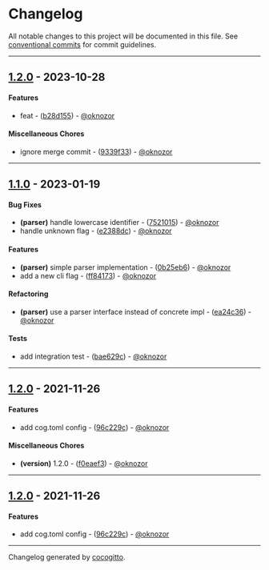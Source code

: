 # Changelog
All notable changes to this project will be documented in this file. See [conventional commits](https://www.conventionalcommits.org/) for commit guidelines.

- - -
## [1.2.0](https://github.com/cocogitto/cocogitto_bot_playground/compare/1.1.0..1.2.0) - 2023-10-28
#### Features
- feat - ([b28d155](https://github.com/cocogitto/cocogitto_bot_playground/commit/b28d1556259cf242f13f2a0ba50dfbe2368e97fa)) - [@oknozor](https://github.com/oknozor)
#### Miscellaneous Chores
- ignore merge commit - ([9339f33](https://github.com/cocogitto/cocogitto_bot_playground/commit/9339f33b887dd0491670a70bf2d81c19dda10549)) - [@oknozor](https://github.com/oknozor)

- - -

## [1.1.0](https://github.com/cocogitto/cocogitto_bot_playground/compare/1.0.0..1.1.0) - 2023-01-19
#### Bug Fixes
- **(parser)** handle lowercase identifier - ([7521015](https://github.com/cocogitto/cocogitto_bot_playground/commit/7521015ca4129e6180ba227344d9d0dd751034c9)) - [@oknozor](https://github.com/oknozor)
- handle unknown flag - ([e2388dc](https://github.com/cocogitto/cocogitto_bot_playground/commit/e2388dcd60486fdca0c7f9ca582b3832a034402b)) - [@oknozor](https://github.com/oknozor)
#### Features
- **(parser)** simple parser implementation - ([0b25eb6](https://github.com/cocogitto/cocogitto_bot_playground/commit/0b25eb6949366e78537d79c53a2a71cca38f2daf)) - [@oknozor](https://github.com/oknozor)
- add a new cli flag - ([ff84173](https://github.com/cocogitto/cocogitto_bot_playground/commit/ff841739b9e74281e528a430988b618a829a7bab)) - [@oknozor](https://github.com/oknozor)
#### Refactoring
- **(parser)** use a parser interface instead of concrete impl - ([ea24c36](https://github.com/cocogitto/cocogitto_bot_playground/commit/ea24c365ccd0134bce1e7707633c04ae13e05569)) - [@oknozor](https://github.com/oknozor)
#### Tests
- add integration test - ([bae629c](https://github.com/cocogitto/cocogitto_bot_playground/commit/bae629ce50ea7596244b9580af6ba19e5a1d32ae)) - [@oknozor](https://github.com/oknozor)

- - -

## [1.2.0](https://github.com/cocogitto/cocogitto_bot_playground/compare/1.1.0..1.2.0) - 2021-11-26
#### Features
- add cog.toml config - ([96c229c](https://github.com/cocogitto/cocogitto_bot_playground/commit/96c229c3d47a2ad2e87d0c7f1a5b6839df52b106)) - [@oknozor](https://github.com/oknozor)
#### Miscellaneous Chores
- **(version)** 1.2.0 - ([f0eaef3](https://github.com/cocogitto/cocogitto_bot_playground/commit/f0eaef3b1eb201a507cfb00771d0821ee586625a)) - [@oknozor](https://github.com/oknozor)
- - -

## [1.2.0](https://github.com/cocogitto/cocogitto_bot_playground/compare/1.1.0..1.2.0) - 2021-11-26
#### Features
- add cog.toml config - ([96c229c](https://github.com/cocogitto/cocogitto_bot_playground/commit/96c229c3d47a2ad2e87d0c7f1a5b6839df52b106)) - [@oknozor](https://github.com/oknozor)
- - -

Changelog generated by [cocogitto](https://github.com/cocogitto/cocogitto).
